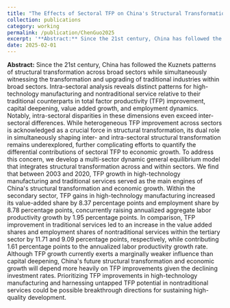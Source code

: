 ```yaml
---
title: "The Effects of Sectoral TFP on China's Structural Transformation and Growth"
collection: publications
category: working
permalink: /publication/ChenGuo2025
excerpt: '**Abstract:** Since the 21st century, China has followed the Kuznets patterns of structural transformation across broad sectors while simultaneously witnessing the transformation and upgrading of traditional industries within broad sectors. Intra-sectoral analysis reveals distinct patterns for high-technology manufacturing and nontraditional service relative to their traditional counterparts in total factor productivity (TFP) improvement, capital deepening, value added growth, and employment dynamics. Notably, intra-sectoral disparities in these dimensions even exceed inter-sectoral differences. While heterogeneous TFP improvement across sectors is acknowledged as a crucial force in structural transformation, its dual role in simultaneously shaping inter- and intra-sectoral structural transformation remains underexplored, further complicating efforts to quantify the differential contributions of sectoral TFP to economic growth. To address this concern, we develop a multi-sector dynamic general equilibrium model that integrates structural transformation across and within sectors. We find that between 2003 and 2020, TFP growth in high-technology manufacturing and traditional services served as the main engines of China's structural transformation and economic growth. Within the secondary sector, TFP gains in high-technology manufacturing increased its value-added share by 8.37 percentage points and employment share by 8.78 percentage points, concurrently raising annualized aggregate labor productivity growth by 1.95 percentage points. In comparison, TFP improvement in traditional services led to an increase in the value added shares and employment shares of nontraditional services within the tertiary sector by 11.71 and 9.09 percentage points, respectively, while contributing 1.61 percentage points to the annualized labor productivity growth rate. Although TFP growth currently exerts a marginally weaker influence than capital deepening, China's future structural transformation and economic growth will depend more heavily on TFP improvements given the declining investment rates. Prioritizing TFP improvements in high-technology manufacturing and harnessing untapped TFP potential in nontraditional services could be possible breakthrough directions for sustaining high-quality development.'
date: 2025-02-01
---
```


**Abstract:** Since the 21st century, China has followed the Kuznets patterns of structural transformation across broad sectors while simultaneously witnessing the transformation and upgrading of traditional industries within broad sectors. Intra-sectoral analysis reveals distinct patterns for high-technology manufacturing and nontraditional service relative to their traditional counterparts in total factor productivity (TFP) improvement, capital deepening, value added growth, and employment dynamics. Notably, intra-sectoral disparities in these dimensions even exceed inter-sectoral differences. While heterogeneous TFP improvement across sectors is acknowledged as a crucial force in structural transformation, its dual role in simultaneously shaping inter- and intra-sectoral structural transformation remains underexplored, further complicating efforts to quantify the differential contributions of sectoral TFP to economic growth. To address this concern, we develop a multi-sector dynamic general equilibrium model that integrates structural transformation across and within sectors. We find that between 2003 and 2020, TFP growth in high-technology manufacturing and traditional services served as the main engines of China's structural transformation and economic growth. Within the secondary sector, TFP gains in high-technology manufacturing increased its value-added share by 8.37 percentage points and employment share by 8.78 percentage points, concurrently raising annualized aggregate labor productivity growth by 1.95 percentage points. In comparison, TFP improvement in traditional services led to an increase in the value added shares and employment shares of nontraditional services within the tertiary sector by 11.71 and 9.09 percentage points, respectively, while contributing 1.61 percentage points to the annualized labor productivity growth rate. Although TFP growth currently exerts a marginally weaker influence than capital deepening, China's future structural transformation and economic growth will depend more heavily on TFP improvements given the declining investment rates. Prioritizing TFP improvements in high-technology manufacturing and harnessing untapped TFP potential in nontraditional services could be possible breakthrough directions for sustaining high-quality development.
